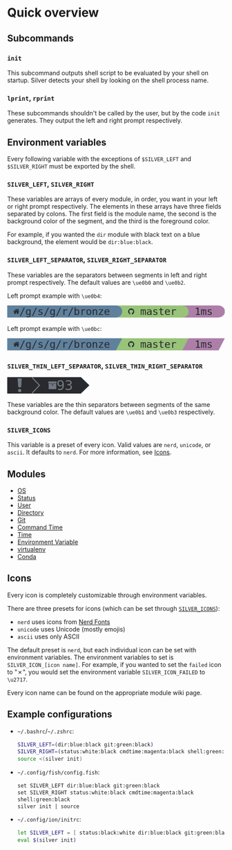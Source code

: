 # Quick overview

## Subcommands

### `init`

This subcommand outputs shell script to be evaluated by your shell on startup.
Silver detects your shell by looking on the shell process name.

### `lprint`, `rprint`

These subcommands shouldn't be called by the user, but by the code `init`
generates. They output the left and right prompt respectively.

## Environment variables

Every following variable with the exceptions of `$SILVER_LEFT` and `$SILVER_RIGHT`
must be exported by the shell.

### `SILVER_LEFT`, `SILVER_RIGHT`

These variables are arrays of every module, in order, you want in your left or
right prompt respectively. The elements in these arrays have three fields
separated by colons. The first field is the module name, the second is the
background color of the segment, and the third is the foreground color.

For example, if you wanted the `dir` module with black text on a blue background,
the element would be `dir:blue:black`.

### `SILVER_LEFT_SEPARATOR`, `SILVER_RIGHT_SEPARATOR`

These variables are the separators between segments in left and right prompt
respectively. The default values are `\ue0b0` and `\ue0b2`.

Left prompt example with `\ue0b4`:

![&#e0b4;](assets/e0b4.png)

Left prompt example with `\ue0bc`:

![&#e0bc;](assets/e0bc.png)

### `SILVER_THIN_LEFT_SEPARATOR`, `SILVER_THIN_RIGHT_SEPARATOR`

![&#e0b1;](assets/thin-separator.png)

These variables are the thin separators between segments of the same background
color. The default values are `\ue0b1` and `\ue0b3` respectively.

### `SILVER_ICONS`

This variable is a preset of every icon. Valid values are `nerd`, `unicode`, or
`ascii`. It defaults to `nerd`. For more information, see [Icons](#icons).

## Modules

* [OS](os)
* [Status](status)
* [User](user)
* [Directory](dir)
* [Git](git)
* [Command Time](cmdtime)
* [Time](time)
* [Environment Variable](env)
* [virtualenv](virtualenv)
* [Conda](conda)

## Icons

Every icon is completely customizable through environment variables.

There are three presets for icons (which can be set through [`SILVER_ICONS`](#silver_icons)):

* `nerd` uses icons from [Nerd Fonts](https://github.com/ryanoasis/nerd-fonts)
* `unicode` uses Unicode (mostly emojis)
* `ascii` uses only ASCII

The default preset is `nerd`, but each individual icon can be set with
environment variables. The environment variables to set is
`SILVER_ICON_[icon name]`. For example, if you wanted to set the `failed` icon
to "&#x2717;", you would set the environment variable `SILVER_ICON_FAILED` to `\u2717`.

Every icon name can be found on the appropriate module wiki page.

## Example configurations

* `~/.bashrc`/`~/.zshrc`:

  ```sh
  SILVER_LEFT=(dir:blue:black git:green:black)
  SILVER_RIGHT=(status:white:black cmdtime:magenta:black shell:green:black)
  source <(silver init)
  ```

* `~/.config/fish/config.fish`:

  ```fish
  set SILVER_LEFT dir:blue:black git:green:black
  set SILVER_RIGHT status:white:black cmdtime:magenta:black shell:green:black
  silver init | source
  ```

* `~/.config/ion/initrc`:

  ```sh
  let SILVER_LEFT = [ status:black:white dir:blue:black git:green:black cmdtime:magenta:black ]
  eval $(silver init)
  ```
